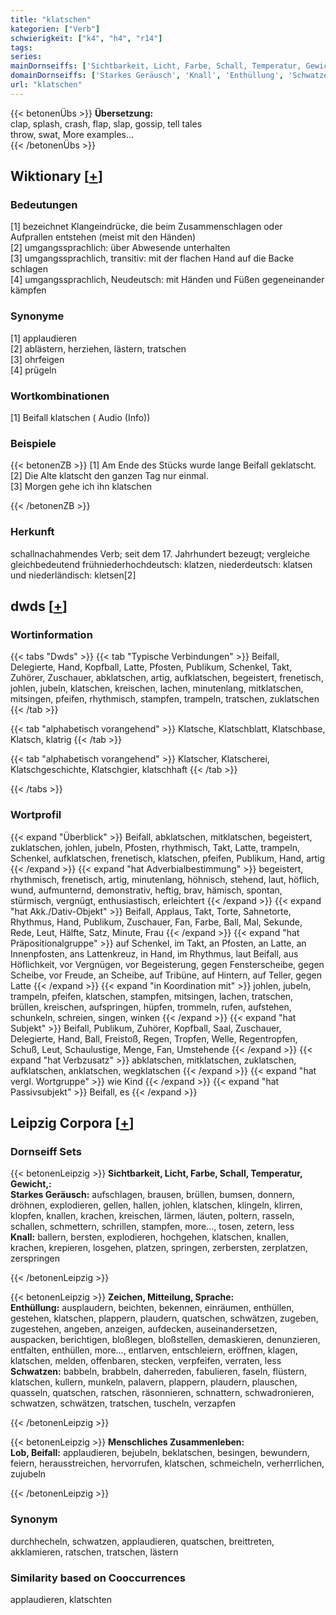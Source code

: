 ```yaml
---
title: "klatschen"
kategorien: ["Verb"]
schwierigkeit: ["k4", "h4", "r14"]
tags:
series:
mainDornseiffs: ['Sichtbarkeit, Licht, Farbe, Schall, Temperatur, Gewicht,', 'Zeichen, Mitteilung, Sprache', 'Menschliches Zusammenleben']
domainDornseiffs: ['Starkes Geräusch', 'Knall', 'Enthüllung', 'Schwatzen', 'Lob, Beifall']
url: "klatschen"
---
```


{{< betonenÜbs >}}
**Übersetzung:**  
clap, splash, crash, flap, slap, gossip, tell tales  
throw, swat, More examples...  
{{< /betonenÜbs >}}

## Wiktionary [[+](https://de.wiktionary.org/wiki/klatschen)]

### Bedeutungen
[1] bezeichnet Klangeindrücke, die beim Zusammenschlagen oder Aufprallen entstehen (meist mit den Händen)  
[2] umgangssprachlich: über Abwesende unterhalten  
[3] umgangssprachlich, transitiv: mit der flachen Hand auf die Backe schlagen  
[4] umgangssprachlich, Neudeutsch: mit Händen und Füßen gegeneinander kämpfen  

### Synonyme
[1] applaudieren  
[2] ablästern, herziehen, lästern, tratschen  
[3] ohrfeigen  
[4] prügeln  

### Wortkombinationen
[1] Beifall klatschen ( Audio (Info))  

### Beispiele
{{< betonenZB >}}
[1] Am Ende des Stücks wurde lange Beifall geklatscht.  
[2] Die Alte klatscht den ganzen Tag nur einmal.  
[3] Morgen gehe ich ihn klatschen  

{{< /betonenZB >}}
### Herkunft
schallnachahmendes Verb; seit dem 17. Jahrhundert bezeugt; vergleiche gleichbedeutend frühniederhochdeutsch: klatzen, niederdeutsch: klatsen und niederländisch: kletsen[2]  



## dwds [[+](https://www.dwds.de/wb/klatschen)]

### Wortinformation
{{< tabs "Dwds" >}}
{{< tab "Typische Verbindungen" >}}
Beifall, Delegierte, Hand, Kopfball, Latte, Pfosten, Publikum, Schenkel, Takt, Zuhörer, Zuschauer, abklatschen, artig, aufklatschen, begeistert, frenetisch, johlen, jubeln, klatschen, kreischen, lachen, minutenlang, mitklatschen, mitsingen, pfeifen, rhythmisch, stampfen, trampeln, tratschen, zuklatschen
{{< /tab >}}

{{< tab "alphabetisch vorangehend" >}}
Klatsche, Klatschblatt, Klatschbase, Klatsch, klatrig
{{< /tab >}}

{{< tab "alphabetisch vorangehend" >}}
Klatscher, Klatscherei, Klatschgeschichte, Klatschgier, klatschhaft
{{< /tab >}}

{{< /tabs >}}

### Wortprofil
{{< expand "Überblick" >}} Beifall, abklatschen, mitklatschen, begeistert, zuklatschen, johlen, jubeln, Pfosten, rhythmisch, Takt, Latte, trampeln, Schenkel, aufklatschen, frenetisch, klatschen, pfeifen, Publikum, Hand, artig {{< /expand >}}
{{< expand "hat Adverbialbestimmung" >}} begeistert, rhythmisch, frenetisch, artig, minutenlang, höhnisch, stehend, laut, höflich, wund, aufmunternd, demonstrativ, heftig, brav, hämisch, spontan, stürmisch, vergnügt, enthusiastisch, erleichtert {{< /expand >}}
{{< expand "hat Akk./Dativ-Objekt" >}} Beifall, Applaus, Takt, Torte, Sahnetorte, Rhythmus, Hand, Publikum, Zuschauer, Fan, Farbe, Ball, Mal, Sekunde, Rede, Leut, Hälfte, Satz, Minute, Frau {{< /expand >}}
{{< expand "hat Präpositionalgruppe" >}} auf Schenkel, im Takt, an Pfosten, an Latte, an Innenpfosten, ans Lattenkreuz, in Hand, im Rhythmus, laut Beifall, aus Höflichkeit, vor Vergnügen, vor Begeisterung, gegen Fensterscheibe, gegen Scheibe, vor Freude, an Scheibe, auf Tribüne, auf Hintern, auf Teller, gegen Latte {{< /expand >}}
{{< expand "in Koordination mit" >}} johlen, jubeln, trampeln, pfeifen, klatschen, stampfen, mitsingen, lachen, tratschen, brüllen, kreischen, aufspringen, hüpfen, trommeln, rufen, aufstehen, schunkeln, schreien, singen, winken {{< /expand >}}
{{< expand "hat Subjekt" >}} Beifall, Publikum, Zuhörer, Kopfball, Saal, Zuschauer, Delegierte, Hand, Ball, Freistoß, Regen, Tropfen, Welle, Regentropfen, Schuß, Leut, Schaulustige, Menge, Fan, Umstehende {{< /expand >}}
{{< expand "hat Verbzusatz" >}} abklatschen, mitklatschen, zuklatschen, aufklatschen, anklatschen, wegklatschen {{< /expand >}}
{{< expand "hat vergl. Wortgruppe" >}} wie Kind {{< /expand >}}
{{< expand "hat Passivsubjekt" >}} Beifall, es {{< /expand >}}

## Leipzig Corpora [[+](https://corpora.uni-leipzig.de/en/res?word=klatschen&corpusId=deu_newscrawl-public_2018)]

### Dornseiff Sets
{{< betonenLeipzig >}}
**Sichtbarkeit, Licht, Farbe, Schall, Temperatur, Gewicht,:**  
**Starkes Geräusch:** aufschlagen, brausen, brüllen, bumsen, donnern, dröhnen, explodieren, gellen, hallen, johlen, klatschen, klingeln, klirren, klopfen, knallen, krachen, kreischen, lärmen, läuten, poltern, rasseln, schallen, schmettern, schrillen, stampfen, more..., tosen, zetern, less  
**Knall:** ballern, bersten, explodieren, hochgehen, klatschen, knallen, krachen, krepieren, losgehen, platzen, springen, zerbersten, zerplatzen, zerspringen  

{{< /betonenLeipzig >}}


{{< betonenLeipzig >}}
**Zeichen, Mitteilung, Sprache:**  
**Enthüllung:** ausplaudern, beichten, bekennen, einräumen, enthüllen, gestehen, klatschen, plappern, plaudern, quatschen, schwätzen, zugeben, zugestehen, angeben, anzeigen, aufdecken, auseinandersetzen, auspacken, berichtigen, bloßlegen, bloßstellen, demaskieren, denunzieren, entfalten, enthüllen, more..., entlarven, entschleiern, eröffnen, klagen, klatschen, melden, offenbaren, stecken, verpfeifen, verraten, less  
**Schwatzen:** babbeln, brabbeln, daherreden, fabulieren, faseln, flüstern, klatschen, kullern, munkeln, palavern, plappern, plaudern, plauschen, quasseln, quatschen, ratschen, räsonnieren, schnattern, schwadronieren, schwatzen, schwätzen, tratschen, tuscheln, verzapfen  

{{< /betonenLeipzig >}}


{{< betonenLeipzig >}}
**Menschliches Zusammenleben:**  
**Lob, Beifall:** applaudieren, bejubeln, beklatschen, besingen, bewundern, feiern, herausstreichen, hervorrufen, klatschen, schmeicheln, verherrlichen, zujubeln  

{{< /betonenLeipzig >}}

### Synonym
durchhecheln, schwatzen, applaudieren, quatschen, breittreten, akklamieren, ratschen, tratschen, lästern


### Similarity based on Cooccurrences
applaudieren, klatschten

